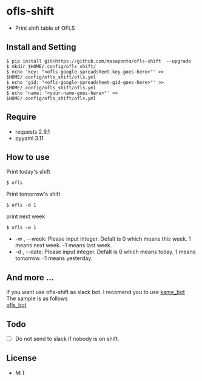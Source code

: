 # ofls-shift
- Print shift table of OFLS

## Install and Setting

```
$ pip install git+https://github.com/masaponto/ofls-shift  --upgrade
$ mkdir $HOME/.config/ofls_shift/
$ echo 'key: "<ofls-google-spreadsheet-key-goes-here>"' >> $HOME/.config/ofls_shift/ofls.yml
$ echo 'gid: "<ofls-google-spreadsheet-gid-goes-here>"' >> $HOME/.config/ofls_shift/ofls.yml
$ echo 'name: "<your-name-goes-here>"' >> $HOME/.config/ofls_shift/ofls.yml
```

## Require
- requests 2.9.1
- pyyaml 3.11

## How to use
Print today's shift  
```
$ ofls
```  

Print tomorrow's shift  
```
$ ofls -d 1
```  

print next week  
```
$ ofls -w 1
```

- \-w , \--week: Please input integer. Defalt is 0 which means this week. 1 means next week. -1 means last week.
- \-d , \--date: Please input integer. Defalt is 0 which means today. 1 means tomorrow. -1 means yesterday.


## And more ...
If you want use ofls-shift as slack bot. I recomend you to use [kame_bot](https://github.com/masaponto/kamebot)  
The sample is as follows  
[ofls_bot](https://gist.github.com/masaponto/7057bd59d07a236b463299c08fd616c5)  

## Todo
- [ ] Do not send to slack if nobody is on shift.

## License
- MIT
